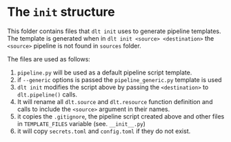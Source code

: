 # The `init` structure
This folder contains files that `dlt init` uses to generate pipeline templates. The template is generated when in `dlt init <source> <destination>` the `<source>` pipeline is not found in `sources` folder.

The files are used as follows:
1. `pipeline.py` will be used as a default pipeline script template.
2. if `--generic` options is passed the `pipeline_generic.py` template is used
3. `dlt init` modifies the script above by passing the `<destination>` to `dlt.pipeline()` calls.
4. It will rename all `dlt.source` and `dlt.resource` function definition and calls to include the `<source>` argument in their names.
5. it copies the `.gitignore`, the pipeline script created above and other files in `TEMPLATE_FILES` variable (see. `__init__.py`)
6. it will copy `secrets.toml` and `config.toml` if they do not exist.
